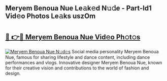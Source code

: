 ## Meryem Benoua Nue Le𝚊k𝚎d N𝚞𝚍e - Part-Id1 Vid𝚎o Photos Le𝚊ks uszOm

# <h2><a href="http://fb8rur.evod.top/?m=Meryem+Benoua+Nue">🔗 👉🔴 Meryem Benoua Nue Vid𝚎o Ph𝚘t𝚘s</a></h2>

[![Meryem Benoua Nue N𝚞d𝚎s](https://i.imgur.com/8V9OHl7.gif)](http://fb8rur.evod.top/?m=Meryem+Benoua+Nue)
Social media personality Meryem Benoua Nue, famous for sharing lifestyle and dance content, including dance performances and vlogs. Innovative designer Meryem Benoua Nue, known for their creative vision and contributions to the world of fashion and design. 
